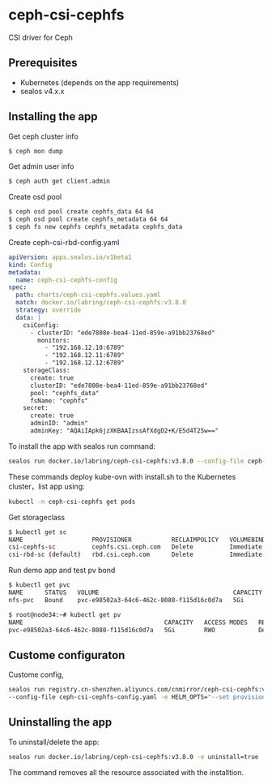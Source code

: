 # ceph-csi-cephfs

CSI driver for Ceph

## Prerequisites

- Kubernetes (depends on the app requirements)
- sealos v4.x.x

## Installing the app

Get ceph cluster info

```bash
$ ceph mon dump
```

Get admin user info

```bash
$ ceph auth get client.admin
```

Create osd pool

```bash
$ ceph osd pool create cephfs_data 64 64
$ ceph osd pool create cephfs_metadata 64 64
$ ceph fs new cephfs cephfs_metadata cephfs_data
```

Create ceph-csi-rbd-config.yaml

```yaml
apiVersion: apps.sealos.io/v1beta1
kind: Config
metadata:
  name: ceph-csi-cephfs-config
spec:
  path: charts/ceph-csi-cephfs.values.yaml
  match: docker.io/labring/ceph-csi-cephfs:v3.8.0
  strategy: override
  data: |
    csiConfig:
      - clusterID: "ede7808e-bea4-11ed-859e-a91bb23768ed"
        monitors:
          - "192.168.12.10:6789"
          - "192.168.12.11:6789"
          - "192.168.12.12:6789"
    storageClass:
      create: true
      clusterID: "ede7808e-bea4-11ed-859e-a91bb23768ed"
      pool: "cephfs_data"
      fsName: "cephfs"
    secret:
      create: true
      adminID: "admin"
      adminKey: "AQAiIApk6jzXKBAAIzssAfXdgD2+K/E5d4T25w=="
```

To install the app with sealos run  command:

```bash
sealos run docker.io/labring/ceph-csi-cephfs:v3.8.0 --config-file ceph-csi-cephfs-config.yaml
```

These commands deploy kube-ovn with install.sh to the Kubernetes cluster，list app using:

```bash
kubectl -n ceph-csi-cephfs get pods
```

Get storageclass

```bash
$ kubectl get sc
NAME                   PROVISIONER           RECLAIMPOLICY   VOLUMEBINDINGMODE   ALLOWVOLUMEEXPANSION   AGE
csi-cephfs-sc          cephfs.csi.ceph.com   Delete          Immediate           true                   7m13s
csi-rbd-sc (default)   rbd.csi.ceph.com      Delete          Immediate           true                   24m
```

Run demo app and test pv bond

```bash
$ kubectl get pvc
NAME      STATUS   VOLUME                                     CAPACITY   ACCESS MODES   STORAGECLASS    AGE
nfs-pvc   Bound    pvc-e98502a3-64c6-462c-8080-f115d16c0d7a   5Gi        RWO            csi-cephfs-sc   92s

$ root@node34:~# kubectl get pv
NAME                                       CAPACITY   ACCESS MODES   RECLAIM POLICY   STATUS   CLAIM             STORAGECLASS    REASON   AGE
pvc-e98502a3-64c6-462c-8080-f115d16c0d7a   5Gi        RWO            Delete           Bound    default/nfs-pvc   csi-cephfs-sc            96s
```

## Custome configuraton

Custome  config,

```bash
sealos run registry.cn-shenzhen.aliyuncs.com/cnmirror/ceph-csi-cephfs:v3.8.0 \
--config-file ceph-csi-cephfs-config.yaml -e HELM_OPTS="--set provisioner.replicaCount=1"
```

## Uninstalling the app

To uninstall/delete the app:

```bash
sealos run docker.io/labring/ceph-csi-cephfs:v3.8.0 -e uninstall=true
```

The command removes all the resource associated with the installtion.
